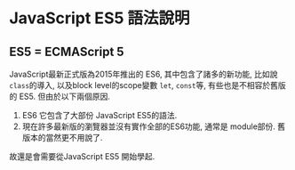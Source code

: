 # JavaScript ES5 語法說明

## ES5 = ECMAScript 5

JavaScript最新正式版為2015年推出的 ES6, 其中包含了諸多的新功能, 比如說 `class`的導入, 以及block level的scope變數 `let`, `const`等, 有些也是不相容於舊版的 ES5. 但由於以下兩個原因.

1. ES6 它包含了大部份 JavaScript ES5的語法.
2. 現在許多最新版的瀏覽器並沒有實作全部的ES6功能, 通常是 module部份. 舊版本的當然更不用說了.  

故還是會需要從JavaScript ES5 開始學起.
